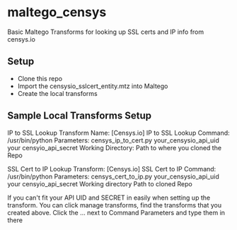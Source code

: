 # maltego_censys
Basic Maltego Transforms for looking up SSL certs and IP info from censys.io

## Setup
* Clone this repo
* Import the censysio_sslcert_entity.mtz into Maltego
* Create the local transforms

## Sample Local Transforms Setup
IP to SSL Lookup
Transform Name: [Censys.io] IP to SSL Lookup
Command: /usr/bin/python
Parameters: censys_ip_to_cert.py your_censysio_api_uid your censyio_api_secret
Working Directory: Path to where you cloned the Repo

SSL Cert to IP Lookup
Transform: [Censys.io] SSL Cert to IP
Command: /usr/bin/python
Parameters: censys_cert_to_ip.py your_censysio_api_uid your censyio_api_secret
Working directory    Path to cloned Repo

If you can't fit your API UID and SECRET in easily when setting up the transform. You can click manage transforms, find
the transforms that you created above. Click the ... next to Command Parameters and type them in there
